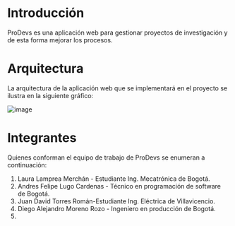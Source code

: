 # Introducción
ProDevs es una aplicación web para gestionar proyectos de investigación y de esta forma mejorar los procesos.
# Arquitectura
La arquitectura de la aplicación web que se implementará en el proyecto se ilustra en la siguiente gráfico:

![image](https://user-images.githubusercontent.com/84552402/142084767-fe042b44-1eaa-4191-b6ca-e1d7e50aec79.png)

# Integrantes
Quienes conforman el equipo de trabajo de ProDevs se enumeran a continuación:
1. Laura Lamprea Merchán - Estudiante Ing. Mecatrónica de Bogotá.
2. Andres Felipe Lugo Cardenas - Técnico en programación de software de Bogotá.
3. Juan David Torres Román-Estudiante Ing. Eléctrica de Villavicencio.
4. Diego Alejandro Moreno Rozo - Ingeniero en producción de Bogotá.
5.

